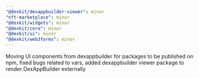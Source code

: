 ```yaml
---
"@dexkit/dexappbuilder-viewer": minor
"nft-marketplace": minor
"@dexkit/widgets": minor
"@dexkit/core": minor
"@dexkit/ui": minor
"@dexkit/web3forms": minor
---
```


Moving UI components from dexappbuilder for packages to be published on npm, fixed bugs related to vars, added dexappbuilder viewer package to render DexAppBuilder externally
